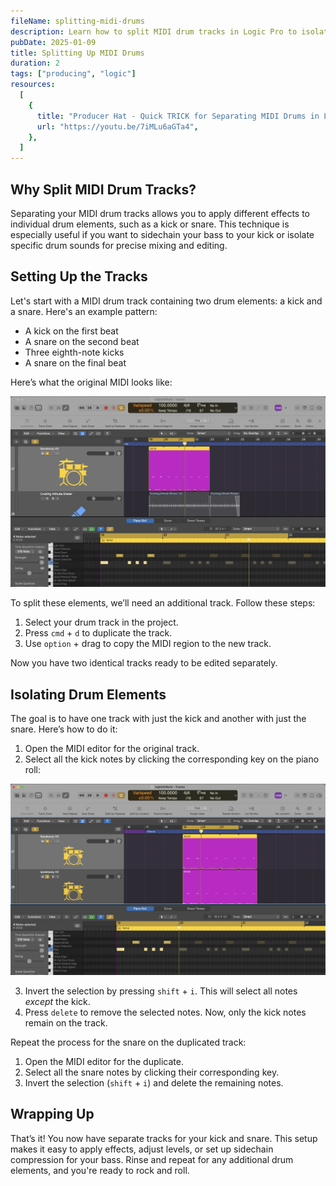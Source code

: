 ```yaml
---
fileName: splitting-midi-drums
description: Learn how to split MIDI drum tracks in Logic Pro to isolate kicks, snares, and more for precise mixing, sidechaining, and effects. Follow this step-by-step guide!
pubDate: 2025-01-09
title: Splitting Up MIDI Drums
duration: 2
tags: ["producing", "logic"]
resources:
  [
    {
      title: "Producer Hat - Quick TRICK for Separating MIDI Drums in Logic Pro!",
      url: "https://youtu.be/7iMLu6aGTa4",
    },
  ]
---
```


## Why Split MIDI Drum Tracks?

Separating your MIDI drum tracks allows you to apply different effects to individual drum elements, such as a kick or snare. This technique is especially useful if you want to sidechain your bass to your kick or isolate specific drum sounds for precise mixing and editing.

## Setting Up the Tracks

Let's start with a MIDI drum track containing two drum elements: a kick and a snare. Here's an example pattern:

- A kick on the first beat
- A snare on the second beat
- Three eighth-note kicks
- A snare on the final beat

Here’s what the original MIDI looks like:

![MIDI original screenshot](./images/splitting-midi-drums/combined-midi.webp)

To split these elements, we’ll need an additional track. Follow these steps:

1. Select your drum track in the project.
2. Press `cmd` + `d` to duplicate the track.
3. Use `option` + drag to copy the MIDI region to the new track.

Now you have two identical tracks ready to be edited separately.

## Isolating Drum Elements

The goal is to have one track with just the kick and another with just the snare. Here’s how to do it:

1. Open the MIDI editor for the original track.
2. Select all the kick notes by clicking the corresponding key on the piano roll:

![Logic MIDI note select screenshot](./images/splitting-midi-drums/select1.webp)

3. Invert the selection by pressing `shift` + `i`. This will select all notes _except_ the kick.
4. Press `delete` to remove the selected notes. Now, only the kick notes remain on the track.

Repeat the process for the snare on the duplicated track:

1. Open the MIDI editor for the duplicate.
2. Select all the snare notes by clicking their corresponding key.
3. Invert the selection (`shift` + `i`) and delete the remaining notes.

## Wrapping Up

That’s it! You now have separate tracks for your kick and snare. This setup makes it easy to apply effects, adjust levels, or set up sidechain compression for your bass. Rinse and repeat for any additional drum elements, and you're ready to rock and roll.
